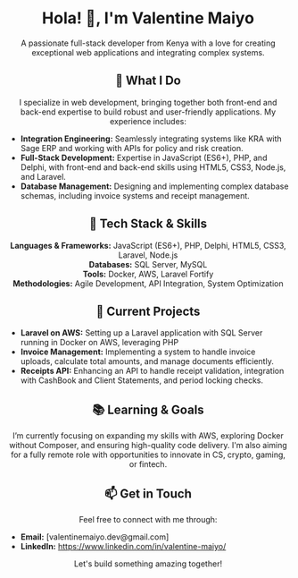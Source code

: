 <h1 align="center">Hola! 👋, I'm Valentine Maiyo</h1>

<p align="center">A passionate full-stack developer from Kenya with a love for creating exceptional web applications and integrating complex systems.</p>

<h2 align="center">🚀 What I Do</h2>

<p align="center">I specialize in web development, bringing together both front-end and back-end expertise to build robust and user-friendly applications. My experience includes:</p>

<ul>
  <li><strong>Integration Engineering:</strong> Seamlessly integrating systems like KRA with Sage ERP and working with APIs for policy and risk creation.</li>
  <li><strong>Full-Stack Development:</strong> Expertise in JavaScript (ES6+), PHP, and Delphi, with front-end and back-end skills using HTML5, CSS3, Node.js, and Laravel.</li>
  <li><strong>Database Management:</strong> Designing and implementing complex database schemas, including invoice systems and receipt management.</li>
</ul>


<h2 align="center">🔧 Tech Stack & Skills</h2>

<p align="center">
  <strong>Languages & Frameworks:</strong> JavaScript (ES6+), PHP, Delphi, HTML5, CSS3, Laravel, Node.js <br>
  <strong>Databases:</strong> SQL Server, MySQL <br>
  <strong>Tools:</strong> Docker, AWS, Laravel Fortify <br>
  <strong>Methodologies:</strong> Agile Development, API Integration, System Optimization
</p>

<h2 align="center">🌟 Current Projects</h2>

<ul>
  <li><strong>Laravel on AWS:</strong> Setting up a Laravel application with SQL Server running in Docker on AWS, leveraging PHP </li>
  <li><strong>Invoice Management:</strong> Implementing a system to handle invoice uploads, calculate total amounts, and manage documents efficiently.</li>
  <li><strong>Receipts API:</strong> Enhancing an API to handle receipt validation, integration with CashBook and Client Statements, and period locking checks.</li>
</ul>

<h2 align="center">📚 Learning & Goals</h2>

<p align="center">I’m currently focusing on expanding my skills with AWS, exploring Docker without Composer, and ensuring high-quality code delivery. I'm also aiming for a fully remote role with opportunities to innovate in CS, crypto, gaming, or fintech.</p>

<h2 align="center">📫 Get in Touch</h2>

<p align="center">Feel free to connect with me through:</p>

<ul>
  <li><strong>Email:</strong> [valentinemaiyo.dev@gmail.com]</li>
  <li><strong>LinkedIn:</strong> <a href="https://www.linkedin.com/in/valentine-maiyo/">https://www.linkedin.com/in/valentine-maiyo/</a></li>
</ul>

<p align="center">Let's build something amazing together!</p>



